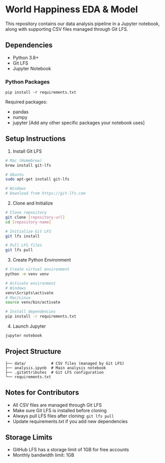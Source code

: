# World Happiness EDA & Model

This repository contains our data analysis pipeline in a Jupyter notebook, along with supporting CSV files managed through Git LFS.

## Dependencies

- Python 3.8+
- Git LFS
- Jupyter Notebook

### Python Packages
```
pip install -r requirements.txt
```

Required packages:
- pandas
- numpy
- jupyter
[Add any other specific packages your notebook uses]

## Setup Instructions

1. Install Git LFS
```bash
# Mac (Homebrew)
brew install git-lfs

# Ubuntu
sudo apt-get install git-lfs

# Windows
# Download from https://git-lfs.com
```

2. Clone and Initialize
```bash
# Clone repository
git clone [repository-url]
cd [repository-name]

# Initialize Git LFS
git lfs install

# Pull LFS files
git lfs pull
```

3. Create Python Environment
```bash
# Create virtual environment
python -m venv venv

# Activate environment
# Windows
venv\Scripts\activate
# Mac/Linux
source venv/bin/activate

# Install dependencies
pip install -r requirements.txt
```

4. Launch Jupyter
```bash
jupyter notebook
```

## Project Structure
```
├── data/           # CSV files (managed by Git LFS)
├── analysis.ipynb  # Main analysis notebook
├── .gitattributes  # Git LFS configuration
└── requirements.txt
```

## Notes for Contributors
- All CSV files are managed through Git LFS
- Make sure Git LFS is installed before cloning
- Always pull LFS files after cloning: `git lfs pull`
- Update requirements.txt if you add new dependencies

## Storage Limits
- GitHub LFS has a storage limit of 1GB for free accounts
- Monthly bandwidth limit: 1GB
